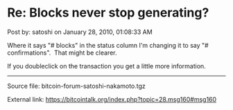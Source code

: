 # Re: Blocks never stop generating?

Post by: satoshi on January 28, 2010, 01:08:33 AM

Where it says "# blocks" in the status column I'm changing it to say "# confirmations". &nbsp;That might be clearer.

If you doubleclick on the transaction you get a little more information.

---

Source file: bitcoin-forum-satoshi-nakamoto.tgz

External link: https://bitcointalk.org/index.php?topic=28.msg160#msg160
